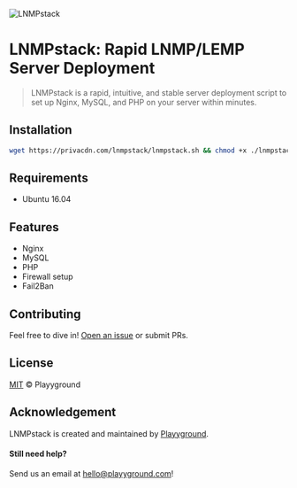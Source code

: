 ![LNMPstack](https://privacdn.com/lnmpstack/y2bzr5.jpg)
# LNMPstack: Rapid LNMP/LEMP Server Deployment
>LNMPstack is a rapid, intuitive, and stable server deployment script to set up Nginx, MySQL, and PHP on your server within minutes.

## Installation
```sh
wget https://privacdn.com/lnmpstack/lnmpstack.sh && chmod +x ./lnmpstack.sh && ./lnmpstack.sh
```

## Requirements
- Ubuntu 16.04

## Features
- Nginx
- MySQL
- PHP
- Firewall setup
- Fail2Ban

## Contributing
Feel free to dive in! [Open an issue](https://github.com/playyground/lnmpstack/issues/new/) or submit PRs.

## License
[MIT](LICENSE) © Playyground

## Acknowledgement
LNMPstack is created and maintained by [Playyground](https://playyground.com/).

#### Still need help?
Send us an email at [hello@playyground.com](mailto:hello@playyground.com?Subject=Support%3A%20LNMPStack)!